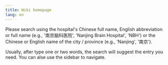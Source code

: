 ```yaml
---
title: Wiki homepage
lang: en
---
```


Please search using the hospital's Chinese full name, English abbreviation or full name (e.g., '南京脑科医院', 'Nanjing Brain Hospital', 'NBH') or the Chinese or English name of the city / province (e.g., 'Nanjing', '南京').

Usually, after type one or two words, the search will suggest the entry you need. You can alse use the sidebar to navigate.
